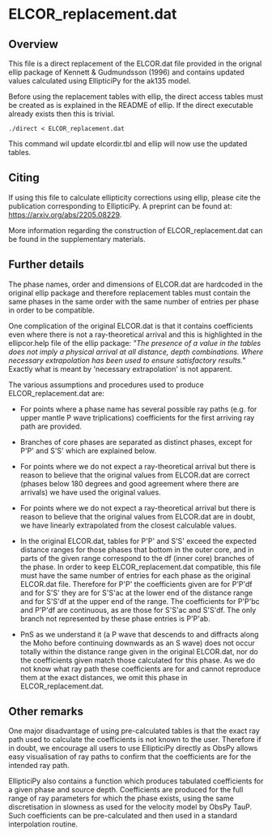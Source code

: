 # ELCOR_replacement.dat

## Overview

This file is a direct replacement of the ELCOR.dat file provided in the orignal ellip package of Kennett & Gudmundsson (1996) and contains updated values calculated using EllipticiPy for the ak135 model.

Before using the replacement tables with ellip, the direct access tables must be created as is explained in the README of ellip. If the direct executable already exists then this is trivial.

```
./direct < ELCOR_replacement.dat
```

This command wil update elcordir.tbl and ellip will now use the updated tables.

## Citing

If using this file to calculate ellipticity corrections using ellip, please cite the publication corresponding to EllipticiPy. A preprint can be found at: https://arxiv.org/abs/2205.08229. 

More information regarding the construction of ELCOR_replacement.dat can be found in the supplementary materials.

## Further details

The phase names, order and dimensions of ELCOR.dat are hardcoded in the original ellip package and therefore replacement tables must contain the same phases in the same order with the same number of entries per phase in order to be compatible.

One complication of the original ELCOR.dat is that it contains coefficients even where there is not a ray-theoretical arrival and this is highlighted in the ellipcor.help file of the ellip package: *"The presence of a value in the tables does not imply a physical arrival at all distance, depth combinations. Where necessary extrapolation has been used to ensure satisfactory results."* Exactly what is meant by 'necessary extrapolation' is not apparent.

The various assumptions and procedures used to produce ELCOR_replacement.dat are:

-  For points where a phase name has several possible ray paths (e.g. for upper mantle P wave triplications) coefficients for the first arriving ray path are provided.

- Branches of core phases are separated as distinct phases, except for P'P' and S'S' which are explained below.

- For points where we do not expect a ray-theoretical arrival but there is reason to believe that the original values from ELCOR.dat are correct (phases below 180 degrees and good agreement where there are arrivals) we have used the original values.

- For points where we do not expect a ray-theoretical arrival but there is reason to believe that the original values from ELCOR.dat are in doubt, we have linearly extrapolated from the closest calculable values.

- In the original ELCOR.dat, tables for P'P' and S'S' exceed the expected distance ranges for those phases that bottom in the outer core, and in parts of the given range correspond to the df (inner core) branches of the phase. In order to keep ELCOR_replacement.dat compatible, this file must have the same number of entries for each phase as the original ELCOR.dat file. Therefore for P'P' the coefficients given are for P'P'df and for S'S' they are for S'S'ac at the lower end of the distance range and for S'S'df at the upper end of the range. The coefficients for P'P'bc and P'P'df are continuous, as are those for S'S'ac and S'S'df. The only branch not represented by these phase entries is P'P'ab.

- PnS as we understand it (a P wave that descends to and diffracts along the Moho before continuing downwards as an S wave) does not occur totally within the distance range given in the original ELCOR.dat, nor do the coefficients given match those calculated for this phase. As we do not know what ray path these coefficients are for and cannot reproduce them at the exact distances, we omit this phase in ELCOR_replacement.dat. 

## Other remarks

One major disadvantage of using pre-calculated tables is that the exact ray path used to calculate the coefficients is not known to the user. Therefore if in doubt, we encourage all users to use EllipticiPy directly as ObsPy allows easy visualisation of ray paths to confirm that the coefficients are for the intended ray path. 

EllipticiPy also contains a function which produces tabulated coefficients for a given phase and source depth. Coefficients are produced for the full range of ray parameters for which the phase exists, using the same discretisation in slowness as used for the velocity model by ObsPy TauP. Such coefficients can be pre-calculated and then used in a standard interpolation routine.



